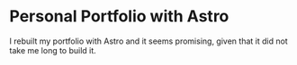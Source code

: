 # Personal Portfolio with Astro
I rebuilt my portfolio with Astro and it seems promising, given that it did not take me long to build it.